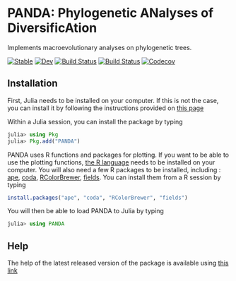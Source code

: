 # PANDA: Phylogenetic ANalyses of DiversificAtion
Implements macroevolutionary analyses on phylogenetic trees.

[![Stable](https://img.shields.io/badge/docs-stable-blue.svg)](https://hmorlon.github.io/PANDA.jl/stable)
[![Dev](https://img.shields.io/badge/docs-dev-blue.svg)](https://hmorlon.github.io/PANDA.jl/dev)
[![Build Status](https://travis-ci.com/hmorlon/PANDA.jl.svg?branch=master)](https://travis-ci.com/hmorlon/PANDA.jl)
[![Build Status](https://ci.appveyor.com/api/projects/status/github/hmorlon/PANDA.jl?svg=true)](https://ci.appveyor.com/project/hmorlon/PANDA-jl)
[![Codecov](https://codecov.io/gh/hmorlon/PANDA.jl/branch/master/graph/badge.svg)](https://codecov.io/gh/hmorlon/PANDA.jl)



## Installation

First, Julia needs to be installed on your computer. If this is not the case, you can install it by following the instructions provided on [this page](https://julialang.org/downloads/)

Within a Julia session, you can install the package by typing

```julia
julia> using Pkg
julia> Pkg.add("PANDA")
```

PANDA uses R functions and packages for plotting. If you want to be able to use the plotting functions, [the R language](https://www.r-project.org/) needs to be installed on your computer. You will also need a few R packages to be installed, including : [ape](https://cran.r-project.org/web/packages/ape/index.html), [coda](https://cran.r-project.org/web/packages/coda/index.html), [RColorBrewer](https://cran.r-project.org/web/packages/RColorBrewer/index.html), [fields](https://cran.r-project.org/web/packages/fields/index.html). You can install them from a R session by typing

```r
install.packages("ape", "coda", "RColorBrewer", "fields")
```

You will then be able to load PANDA to Julia by typing

```julia
julia> using PANDA
```

## Help

The help of the latest released version of the package is available using [this link](https://hmorlon.github.io/PANDA.jl/stable)
